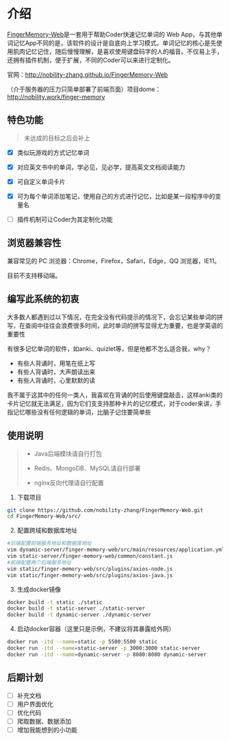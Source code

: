 # 介绍

[FingerMemory-Web](https://github.com/nobility-zhang/FingerMemory-Web)是一套用于帮助Coder快速记忆单词的 Web App，与其他单词记忆App不同的是，该软件的设计是自底向上学习模式。单词记忆的核心是先使用肌肉记忆记住，随后慢慢理解，是喜欢使用键盘码字的人的福音。不仅易上手，还拥有插件机制，便于扩展，不同的Coder可以来进行定制化。

官网：http://nobility-zhang.github.io/FingerMemory-Web

（介于服务器的压力只简单部署了前端页面）项目dome：http://nobility.work/finger-memory

## 特色功能

> 未达成的目标之后会补上

- [x] 类似玩游戏的方式记忆单词
- [x] 对应英文书中的单词，学必见，见必学，提高英文文档阅读能力
- [x] 可自定义单词卡片
- [x] 可为每个单词添加笔记，使用自己的方式进行记忆，比如是某一段程序中的变量名
- [ ] 插件机制可让Coder为其定制化功能


## 浏览器兼容性

兼容常见的 PC 浏览器：Chrome，Firefox，Safari，Edge，QQ 浏览器，IE11。

目前不支持移动端。

## 编写此系统的初衷

大多数人都遇到过以下情况，在完全没有代码提示的情况下，会忘记某些单词的拼写，在查阅中往往会浪费很多时间，此时单词的拼写显得尤为重要，也是学英语的重要性

有很多记忆单词的软件，如anki、quizlet等，但是他都不怎么适合我，why？

- 有些人背诵时，用笔在纸上写
- 有些人背诵时，大声朗读出来
- 有些人背诵时，心里默默的读

我不属于这其中的任何一类人，我喜欢在背诵的时后使用键盘敲击，这样anki类的卡片记忆就无法满足，因为它们支支持那种卡片的记忆模式，对于coder来讲，手指记忆哪些没有任何逻辑的单词，比脑子记住要简单些
## 使用说明

> - Java后端模块请自行打包
> - Redis、MongoDB、MySQL请自行部署
>
> - nginx反向代理请自行配置

1. 下载项目

```bash
git clone https://github.com/nobility-zhang/FingerMemory-Web.git
cd FingerMemory-Web/src/
```

2. 配置跨域和数据库地址

```bash
#后端配置前端服务地址和数据库地址
vim dynamic-server/finger-memory-web/src/main/resources/application.yml
vim static-server/finger-memory-web/common/constant.js
#前端配置两个后端服务地址
vim static/finger-memory-web/src/plugins/axios-node.js
vim static/finger-memory-web/src/plugins/axios-java.js
```

3. 生成docker镜像

```bash
docker build -t static ./static
docker build -t static-server ./static-server
docker build -t dynamic-server ./dynamic-server
```

4. 启动docker容器（这里只是示例，不建议将其暴露给外网）

```bash
docker run -itd --name=static -p 5500:5500 static
docker run -itd --name=static-server -p 3000:3000 static-server
docker run -itd --name=dynamic-server -p 8080:8080 dynamic-server
```

## 后期计划

- [ ] 补充文档
- [ ] 用户界面优化
- [ ] 优化代码
- [ ] 爬取数据、数据添加
- [ ] 增加我能想到的小功能
